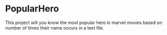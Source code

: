 # PopularHero
This project will you know the most popular hero in marvel movies based on number of times their name occurs in  a text file.

